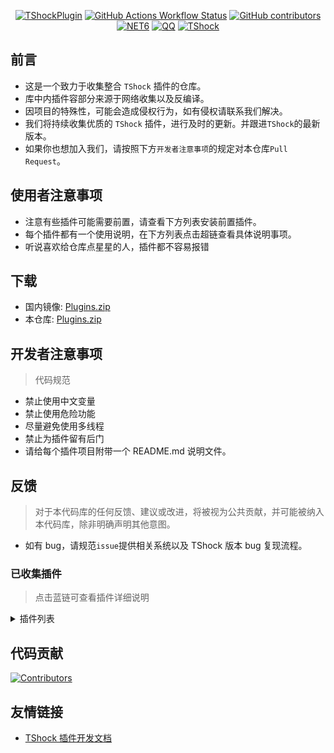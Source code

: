 <div align = "center">
  
[![TShockPlugin](https://socialify.git.ci/Controllerdestiny/TShockPlugin/image?description=1&descriptionEditable=%E4%B8%80%E4%B8%AA%E6%94%B6%E9%9B%86TShock%E6%8F%92%E4%BB%B6%E7%9A%84%E4%BB%93%E5%BA%93&font=Inter&forks=1&issues=1&name=1&pattern=Diagonal%20Stripes&pulls=1&stargazers=1&theme=Auto)](https://github.com/Controllerdestiny/TShockPlugin)
[![GitHub Actions Workflow Status](https://img.shields.io/github/actions/workflow/status/Controllerdestiny/TShockPlugin/.github%2Fworkflows%2Fplugins_publish.yml)](https://github.com/Controllerdestiny/TShockPlugin/actions)
[![GitHub contributors](https://img.shields.io/github/contributors/Controllerdestiny/TShockPlugin?style=flat)](https://github.com/Controllerdestiny/TShockPlugin/graphs/contributors)
[![NET6](https://img.shields.io/badge/Core-%20.NET_6-blue)](https://dotnet.microsoft.com/zh-cn/)
[![QQ](https://img.shields.io/badge/QQ-EB1923?logo=tencent-qq&logoColor=white)](https://qm.qq.com/cgi-bin/qm/qr?k=54tOesIU5g13yVBNFIuMBQ6AzjgE6f0m&jump_from=webapi&authKey=6jzafzJEqQGzq7b2mAHBw+Ws5uOdl83iIu7CvFmrfm/Xxbo2kNHKSNXJvDGYxhSW)
[![TShock](https://img.shields.io/badge/TShock5.2.0-2B579A.svg?&logo=TShock&logoColor=white)](https://github.com/Pryaxis/TShock)

</div>

## 前言

- 这是一个致力于收集整合 `TShock` 插件的仓库。
- 库中内插件容部分来源于网络收集以及反编译。
- 因项目的特殊性，可能会造成侵权行为，如有侵权请联系我们解决。
- 我们将持续收集优质的 `TShock` 插件，进行及时的更新。并跟进`TShock`的最新版本。
- 如果你也想加入我们，请按照下方`开发者注意事项`的规定对本仓库`Pull Request`。


## 使用者注意事项

- 注意有些插件可能需要前置，请查看下方列表安装前置插件。
- 每个插件都有一个使用说明，在下方列表点击超链查看具体说明事项。
- 听说喜欢给仓库点星星的人，插件都不容易报错

## 下载

- 国内镜像: [Plugins.zip](https://github.moeyy.xyz/https://github.com/Controllerdestiny/TShockPlugin/releases/download/V1.0.0.0/Plugins.zip)
- 本仓库: [Plugins.zip](https://github.com/Controllerdestiny/TShockPlugin/releases/tag/V1.0.0.0)


## 开发者注意事项

> 代码规范

- 禁止使用中文变量
- 禁止使用危险功能
- 尽量避免使用多线程
- 禁止为插件留有后门
- 请给每个插件项目附带一个 README.md 说明文件。

## 反馈

> 对于本代码库的任何反馈、建议或改进，将被视为公共贡献，并可能被纳入本代码库，除非明确声明其他意图。

- 如有 bug，请规范`issue`提供相关系统以及 TShock 版本 bug 复现流程。

### 已收集插件

> 点击蓝链可查看插件详细说明

<Details>
<Summary>插件列表</Summary>

| 名称                                                             |            插件说明            |                                                                       前置                                                                       |
| ---------------------------------------------------------------- | :----------------------------: | :----------------------------------------------------------------------------------------------------------------------------------------------: |
| [ChattyBridge](ChattyBridge/README.md)                           |          用于跨服聊天          |                                                                        无                                                                        |
| [EconomicsAPI](EconomicsAPI/README.md)                           |          经济插件前置          |                                                                        无                                                                        |
| [Economics.RPG](Economics.RPG/README.md)                         |              RPG               |                                                      [EconomicsAPI](EconomicsAPI/README.md)                                                      |
| [Economics.WeaponPlus](Economics.WeaponPlus/README.md)           |            强化武器            |                                                      [EconomicsAPI](EconomicsAPI/README.md)                                                      |
| [Economics.Deal](Economics.RPG/README.md)                        |            交易插件            |                                                      [EconomicsAPI](EconomicsAPI/README.md)                                                      |
| [Economics.Shop](Economics.Shop/README.md)                       |            商店插件            | [EconomicsAPI](EconomicsAPI/README.md)<br>[Economics.RPG](https://github.com/Controllerdestiny/TShockPlugin/blob/master/Economics.RPG/README.md) |
| [Economics.Skill](Economics.Skill/README.md)                     |            技能插件            | [EconomicsAPI](EconomicsAPI/README.md)<br>[Economics.RPG](https://github.com/Controllerdestiny/TShockPlugin/blob/master/Economics.RPG/README.md) |
| [Economics.Regain](Economics.Regain/README.md)                   |            物品回收            |                                                      [EconomicsAPI](EconomicsAPI/README.md)                                                      |
| [Economics.Projectile](Economics.Projectile/README.md)           |           自定义弹幕           |                                [EconomicsAPI](EconomicsAPI/README.md)<br>[Economics.RPG](Economics.RPG/README.md)                                |
| [Economics.NPC](Economics.NPC/README.md)                         |            任务插件            |                                                      [EconomicsAPI](EconomicsAPI/README.md)                                                      |
| [Economics.Task](Economics.Task/README.md)                       |         自定义怪物奖励         | [EconomicsAPI](EconomicsAPI/README.md)<br>[Economics.RPG](https://github.com/Controllerdestiny/TShockPlugin/blob/master/Economics.RPG/README.md) |
| [CreateSpawn](CreateSpawn/README.md)                             |         出生点建筑生成         |                                                                        无                                                                        |
| [AutoBroadcast](AutoBroadcast/README.md)                         |            自动广播            |                                                                        无                                                                        |
| [AutoTeam](AutoTeam/README.md)                                   |            自动队伍            |                                                                        无                                                                        |
| [BridgeBuilder](BridgeBuilder/README.md)                         |            快速铺桥            |                                                                        无                                                                        |
| [OnlineGiftPackage](OnlineGiftPackage/README.md)                 |            在线礼包            |                                                                        无                                                                        |
| [LifemaxExtra](LifemaxExtra/README.md)                           |       吃更多生命果/水晶        |                                                                        无                                                                        |
| [DisableMonsLoot](DisableMonsLoot/README.md)                     |           禁怪物掉落           |                                                                        无                                                                        |
| [PermaBuff](PermaBuff/README.md)                                 |           永久 Buff            |                                                                        无                                                                        |
| [ShortCommand](ShortCommand/README.md)                           |            简短指令            |                                                                        无                                                                        |
| [ProgressBag](ProgressBag/README.md)                             |            进度礼包            |                                                                        无                                                                        |
| [CriticalHit](CriticalHit/README.md)                             |            击打提示            |                                                                        无                                                                        |
| [Back](Back/README.md)                                           |            死亡回溯            |                                                                        无                                                                        |
| [BanNpc](BanNpc/README.md)                                       |          阻止怪物生成          |                                                                        无                                                                        |
| [MapTeleport](MapTp/README.md)                                   |         双击大地图传送         |                                                                        无                                                                        |
| [RandReSpawn](RandRespawn/README.md)                             |           随机出生点           |                                                                        无                                                                        |
| [CGive](CGive/README.md)                                         |            离线命令            |                                                                        无                                                                        |
| [RainbowChat](RainbowChat/README.md)                             |       每次说话颜色不一样       |                                                                        无                                                                        |
| [NormalDropsBags](NormalDropsBags/README.md)                     |         普通难度宝藏袋         |                                                                        无                                                                        |
| [DisableSurfaceProjectiles](DisableSurfaceProjectiles/README.md) |           禁地表弹幕           |                                                                        无                                                                        |
| [RecipesBrowser](RecipesBrowser/README.md)                       |             合成表             |                                                                        无                                                                        |
| [DisableGodMod](DisableGodMod/README.md)                         |          阻止玩家无敌          |                                                                        无                                                                        |
| [TownNPCHomes](TownNPCHomes/README.md)                           |          NPC 快速回家          |                                                                        无                                                                        |
| [RegionView](RegionView/README.md)                               |          显示区域边界          |                                                                        无                                                                        |
| [Noagent](Noagent/README.md)                                     |        禁止代理 ip 进入        |                                                                        无                                                                        |
| [SwitchCommands](SwitchCommands/README.md)                       |          区域执行指令          |                                                                        无                                                                        |
| [GolfRewards](GolfRewards/README.md)                             |           高尔夫奖励           |                                                                        无                                                                        |
| [DataSync](DataSync/README.md)                                   |            进度同步            |                                                                        无                                                                        |
| [ProgressRestrict](ProgressRestrict/README.md)                   |           超进度检测           |                                                          [DataSync](DataSync/README.md)                                                          |
| [PacketsStop](PacketsStop/README.md)                             |           数据包拦截           |                                                                        无                                                                        |
| [DeathDrop](DeathDrop/README.md)                                 |  怪物死亡随机和自定义掉落物品  |                                                                        无                                                                        |
| [DTEntryBlock](DTEntryBlock/README.md)                           |       阻止进入地牢或神庙       |                                                                        无                                                                        |
| [PerPlayerLoot](PerPlayerLoot/README.md)                         |       玩家战利品单独箱子       |                                                                        无                                                                        |
| [PvPer](PvPer/README.md)                                         |            决斗系统            |                                                                        无                                                                        |
| [DumpTerrariaID](DumpTerrariaID/README.md)                       |            输出 ID             |                                                                        无                                                                        |
| [DamageStatistic](DamageStatistic/README.md)                     |            伤害统计            |                                                                        无                                                                        |
| [AdditionalPylons](AdditionalPylons/README.md)                   |          放置更多晶塔          |                                                                        无                                                                        |
| [History](History/README.md)                                     |          历史图格记录          |                                                                        无                                                                        |
| [Invincibility](Invincibility/README.md)                         |            限时无敌            |                                                                        无                                                                        |
| [Ezperm](Ezperm/README.md)                                       |           批量改权限           |                                                                        无                                                                        |
| [AutoClear](Autoclear/README.md)                                 |          智能自动扫地          |                                                                        无                                                                        |
| [EssentialsPlus](EssentialsPlus/README.md)                       |          更多管理指令          |                                                                        无                                                                        |
| [ShowArmors](ShowArmors/README.md)                               |           展示装备栏           |                                                                        无                                                                        |
| [VeinMiner](VeinMiner/README.md)                                 |            连锁挖矿            |                                                                        无                                                                        |
| [PersonalPermission](PersonalPermission/README.md)               |       为玩家单独设置权限       |                                                                        无                                                                        |
| [ItemPreserver](ItemPreserver/README.md)                         |         指定物品不消耗         |                                                                        无                                                                        |
| [SimultaneousUseFix](SimultaneousUseFix/README.md)               | 解决卡双锤卡星旋机枪之类的问题 |                                      [Chireiden.TShock.Omni](https://github.com/sgkoishi/yaaiomni/releases)                                      |
| [Challenger](Challenger/README.md)                               |           挑战者模式           |                                                                        无                                                                        |
| [MiniGamesAPI](MiniGamesAPI/README.md)                           |         豆沙小游戏 API         |                                                                        无                                                                        |
| [BuildMaster](BuildMaster/README.md)                             |    豆沙小游戏·建筑大师模式     |                                                      [MiniGamesAPI](MiniGamesAPI/README.md)                                                      |
| [journeyUnlock](journeyUnlock/README.md)                         |          解锁旅途物品          |                                                                        无                                                                        |
| [ListPlugins](ListPlugins/README.md)                             |           查已装插件           |                                                                        无                                                                        |
| [BagPing](BagPing/README.md)                                     |        地图上标记宝藏袋        |                                                                        无                                                                        |
| [ServerTools](ServerTools/README.md)                             |         服务器管理工具         |                                                                        无                                                                        |
| [Platform](Platform/README.md)                                   |          判断玩家设备          |                                                                        无                                                                        |
| [CaiLib](CaiLib/README.md)                                       |          Cai 的前置库          |                                                                        无                                                                        |
| [GenerateMap](GenerateMap/README.md)                             |          生成地图图片          |                                                             [CaiLib](CaiLib/README.md)                                                             |
| [RestInventory](RestInventory/README.md)                         |     提供 REST 查询背包接口     |                                                                        无                                                                        |
| [WikiLangPackLoader](WikiLangPackLoader/README.md)               |    为服务器加载 Wiki 语言包    |                                                                        无                                                                        |
| [HelpPlus](HelpPlus/README.md)                                   |      修复和增强 Help 命令      |                                                                        无                                                                        |
| [CaiBot](CaiBot/README.md)                                       |        CaiBot 适配插件         |                                                                     自带前置                                                                     |
| [HouseRegion](HouseRegion/README.md)                             |            圈地插件            |                                                                        无                                                                        |
| [SignInSign](SignInSign/README.md)                               |         告示牌登录插件         |                                                                        无                                                                        |
| [WeaponPlusCostCoin](WeaponPlusCostCoin/README.md)               |         武器强化钱币版         |                                                                        无                                                                        |
| [Respawn](Respawn/README.md)                                     |            原地复活            |                                                                        无                                                                        |
| [EndureBoost](EndureBoost/README.md)                             |    物品一定数量后长时间buff    |                                                                        无                                                                        |
| [AnnouncementBoxPlus](AnnouncementBoxPlus/README.md)             |         广播盒功能强化         |                                                                        无                                                                        |
| [ConsoleSql](ConsoleSql/README.md)                               |   允许你在控制台执行SQL语句    |                                                                        无                                                                        |
| [ProgressControl](ProgressControls/README.md)                    |   计划书（自动化控制服务器）   |                                                                        无                                                                        |
| [RealTime](RealTime/README.md)                                   |   使服务器内时间同步现实时间   |                                                                        无                                                                        |
| [GoodNight](GoodNight/README.md)                                 |              宵禁              |                                                                        无                                                                        |
| [Musicplayer](Musicplayer/README.md)                             |         简易音乐播放器         |                                                                        无                                                                        |
| [TimerKeeper](TimerKeeper/README.md)                             |         保存计时器状态         |                                                                        无                                                                        |
| [Chameleon](Chameleon/README.md)                                 |           进服前登录           |                                                                        无                                                                        |
| [AutoPluginManager](AutoPluginManager/README.md)                   |        一键自动更新插件        |                                                                        无                                                                        |                                                          无                                                                        |
| [SpclPerm](SpclPerm/README.md)                                 |           服主特权           |                                                                        无                                                                        |
| [MonsterRegen](MonsterRegen/README.md)                                 |           怪物进度回血           |                                                                        无                                                                        |
| [HardPlayerDrop](HardPlayerDrop/README.md)                                 |           硬核死亡掉生命水晶           |                                                                        无                                                                        |
| [ReFishTask](ReFishTask/README.md)                                 |           自动刷新渔夫任务           |                                                                        无                                                                        |
| [Sandstorm](Sandstorm/README.md)                                 |           切换沙尘暴           |                                                                        无                                                                        |
| [RandomBroadcast](RandomBroadcast/README.md)                                 |           随机广播           |                                                                        无                                                                        |
| [ConvertWorld](ConvertWorld/README.md)                                 |           击败怪物转换世界物品           |                                                                        无                                                                        |

</Details>

## 代码贡献

[![Contributors](https://stats.deeptrain.net/contributor/Controllerdestiny/TShockPlugin)](https://github.com/Controllerdestiny/TShockPlugin/graphs/contributors)

## 友情链接

- [TShock 插件开发文档](https://github.com/ACaiCat/TShockPluginDocument)
